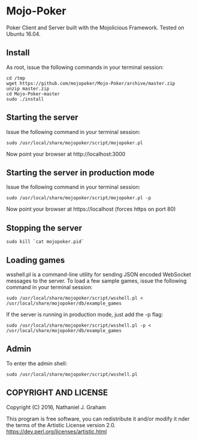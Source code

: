 # Mojo-Poker
Poker Client and Server built with the Mojolicious Framework.
Tested on Ubuntu 16.04.

## Install
As root, issue the following commands in your terminal session:

    cd /tmp
    wget https://github.com/mojopoker/Mojo-Poker/archive/master.zip
    unzip master.zip
    cd Mojo-Poker-master
    sudo ./install

## Starting the server
Issue the following command in your terminal session:

    sudo /usr/local/share/mojopoker/script/mojopoker.pl

Now point your browser at http://localhost:3000

## Starting the server in production mode
Issue the following command in your terminal session:

    sudo /usr/local/share/mojopoker/script/mojopoker.pl -p

Now point your browser at https://localhost (forces https on port 80)

## Stopping the server

    sudo kill `cat mojopoker.pid`

## Loading games
wsshell.pl is a command-line utility for sending JSON encoded WebSocket messages to the server. To load a few sample games, issue the following command in your terminal session:

    sudo /usr/local/share/mojopoker/script/wsshell.pl < /usr/local/share/mojopoker/db/example_games

If the server is running in production mode, just add the -p flag:

    sudo /usr/local/share/mojopoker/script/wsshell.pl -p < /usr/local/share/mojopoker/db/example_games

## Admin
To enter the admin shell: 

    sudo /usr/local/share/mojopoker/script/wsshell.pl 

## COPYRIGHT AND LICENSE
Copyright (C) 2016, Nathaniel J. Graham

This program is free software, you can redistribute it and/or modify it
nder the terms of the Artistic License version 2.0.
https://dev.perl.org/licenses/artistic.html
